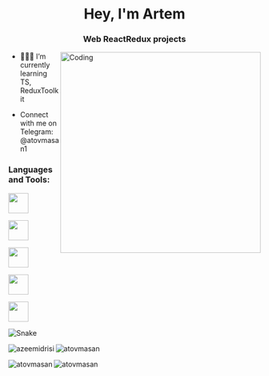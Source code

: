 <!-- [![MasterHead] -->
<h1 align="center">Hey, I'm Artem</h1>
<h3 align="center">Web ReactRedux projects</h3>


<img align="right" alt="Coding" width="400" src="https://cdn.dribbble.com/users/281525/screenshots/1768570/jmanalus.gif" />

- 🧑🏻‍💻 I’m currently learning TS, ReduxToolkit

- Connect with me on Telegram: @atovmasan1


<h3 align="left">Languages and Tools:</h3>
<p align="left"><img width="40" src="https://encrypted-tbn0.gstatic.com/images?q=tbn:ANd9GcQc2Y2gmQB5zuaBd1AfN_AyEgoTgxPF65i7GwlvrbnnP_RUlubieG19WFnonCtS4ZfAox4&usqp=CAU"></p>
<p align="left"><img width="40" src="https://upload.wikimedia.org/wikipedia/commons/4/49/Redux.png"></p>
<p align="left"><img width="40" src="https://cdn.worldvectorlogo.com/logos/typescript-2.svg"></p>
<p align="left"><img width="40" src="https://upload.wikimedia.org/wikipedia/commons/thumb/d/d5/CSS3_logo_and_wordmark.svg/1452px-CSS3_logo_and_wordmark.svg.png"></p>
<p align="left"><img width="40" src="https://upload.wikimedia.org/wikipedia/commons/thumb/3/38/HTML5_Badge.svg/768px-HTML5_Badge.svg.png"></p>


![Snake](https://github.com/atovmasan/atovmasan/blob/output/github-contribution-grid-snake.svg)

<p><img align="left" src="https://github-readme-stats.vercel.app/api?username=atovmasan&show_icons=true&include_all_commits=true&locale=en" alt="azeemidrisi" /></p>

<p><img align="center" src="https://github-readme-streak-stats.herokuapp.com/?user=atovmasan&" alt="atovmasan" /></p>



<p><img align="left" src="https://github-readme-stats.vercel.app/api/top-langs?username=atovmasan&show_icons=true&locale=en&layout=compact" alt="atovmasan" /></p>

<p><img align="center" src="https://github-readme-stats.vercel.app/api/pin/?username=atovmasan&repo=PhoneSploit-Pro" alt="atovmasan" /></p>


